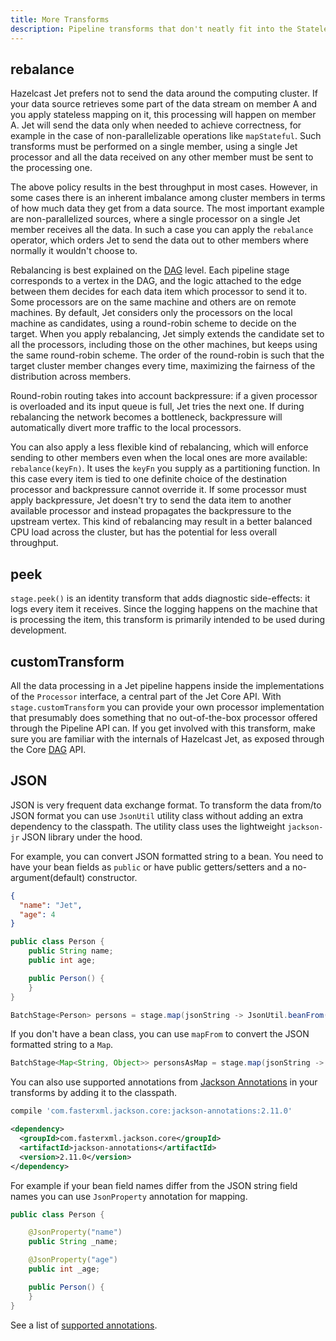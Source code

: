```yaml
---
title: More Transforms
description: Pipeline transforms that don't neatly fit into the Stateless or Stateful category
---
```


## rebalance

Hazelcast Jet prefers not to send the data around the computing cluster.
If your data source retrieves some part of the data stream on member A
and you apply stateless mapping on it, this processing will happen on
member A. Jet will send the data only when needed to achieve
correctness, for example in the case of non-parallelizable operations
like `mapStateful`. Such transforms must be performed on a single
member, using a single Jet processor and all the data received on any
other member must be sent to the processing one.

The above policy results in the best throughput in most cases. However,
in some cases there is an inherent imbalance among cluster members in
terms of how much data they get from a data source. The most important
example are non-parallelized sources, where a single processor on a
single Jet member receives all the data. In such a case you can apply
the `rebalance` operator, which orders Jet to send the data out to other
members where normally it wouldn't choose to.

Rebalancing is best explained on the
[DAG](/docs/concepts/dag#tasks-are-connected-into-a-dag) level. Each
pipeline stage corresponds to a vertex in the DAG, and the logic
attached to the edge between them decides for each data item which
processor to send it to. Some processors are on the same machine and
others are on remote machines. By default, Jet considers only the
processors on the local machine as candidates, using a round-robin
scheme to decide on the target. When you apply rebalancing, Jet simply
extends the candidate set to all the processors, including those on the
other machines, but keeps using the same round-robin scheme. The order
of the round-robin is such that the target cluster member changes every
time, maximizing the fairness of the distribution across members.

Round-robin routing takes into account backpressure: if a given
processor is overloaded and its input queue is full, Jet tries the next
one. If during rebalancing the network becomes a bottleneck,
backpressure will automatically divert more traffic to the local
processors.

You can also apply a less flexible kind of rebalancing, which will
enforce sending to other members even when the local ones are more
available: `rebalance(keyFn)`. It uses the `keyFn` you supply as a
partitioning function. In this case every item is tied to one definite
choice of the destination processor and backpressure cannot override it.
If some processor must apply backpressure, Jet doesn't try to send the
data item to another available processor and instead propagates the
backpressure to the upstream vertex. This kind of rebalancing may result
in a better balanced CPU load across the cluster, but has the potential
for less overall throughput.

## peek

`stage.peek()` is an identity transform that adds diagnostic
side-effects: it logs every item it receives. Since the logging happens
on the machine that is processing the item, this transform is primarily
intended to be used during development.

## customTransform

All the data processing in a Jet pipeline happens inside the
implementations of the `Processor` interface, a central part of the Jet
Core API. With `stage.customTransform` you can provide your own
processor implementation that presumably does something that no
out-of-the-box processor offered through the Pipeline API can. If you
get involved with this transform, make sure you are familiar with the
internals of Hazelcast Jet, as exposed through the Core
[DAG](/docs/architecture/distributed-computing) API.

## JSON

JSON is very frequent data exchange format. To transform the data
from/to JSON format you can use `JsonUtil` utility class without adding
an extra dependency to the classpath. The utility class uses the
lightweight `jackson-jr` JSON library under the hood.

For example, you can convert JSON formatted string to a bean. You need
to have your bean fields as `public` or have public getters/setters and
a no-argument(default) constructor.

```json
{
  "name": "Jet",
  "age": 4
}
```

```java
public class Person {
    public String name;
    public int age;

    public Person() {
    }
}
```

```java
BatchStage<Person> persons = stage.map(jsonString -> JsonUtil.beanFrom(jsonString, Person.class));
```

If you don't have a bean class, you can use `mapFrom` to convert the
JSON formatted string to a `Map`.

```java
BatchStage<Map<String, Object>> personsAsMap = stage.map(jsonString -> JsonUtil.mapFrom(jsonString));
```

You can also use supported annotations from
[Jackson Annotations](https://github.com/FasterXML/jackson-annotations/wiki/Jackson-Annotations)
in your transforms by adding it to the classpath.

<!--DOCUSAURUS_CODE_TABS-->

<!--Gradle-->

```groovy
compile 'com.fasterxml.jackson.core:jackson-annotations:2.11.0'
```

<!--Maven-->

```xml
<dependency>
  <groupId>com.fasterxml.jackson.core</groupId>
  <artifactId>jackson-annotations</artifactId>
  <version>2.11.0</version>
</dependency>
```

<!--END_DOCUSAURUS_CODE_TABS-->

For example if your bean field names differ from the JSON
string field names you can use `JsonProperty` annotation for mapping.

```java
public class Person {

    @JsonProperty("name")
    public String _name;

    @JsonProperty("age")
    public int _age;

    public Person() {
    }
}
```

See a list of [supported annotations](https://github.com/FasterXML/jackson-jr/tree/master/jr-annotation-support#supported-annotations).
